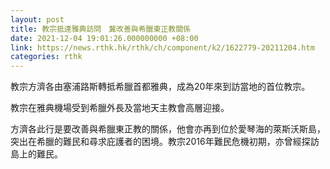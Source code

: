 ```yaml
---
layout: post
title: 教宗抵達雅典訪問　冀改善與希臘東正教關係
date: 2021-12-04 19:01:26.000000000 +08:00
link: https://news.rthk.hk/rthk/ch/component/k2/1622779-20211204.htm
categories: rthk
---
```


教宗方濟各由塞浦路斯轉抵希臘首都雅典，成為20年來到訪當地的首位教宗。

教宗在雅典機場受到希臘外長及當地天主教會高層迎接。

方濟各此行是要改善與希臘東正教的關係，他會亦再到位於愛琴海的萊斯沃斯島，突出在希臘的難民和尋求庇護者的困境。教宗2016年難民危機初期，亦曾經探訪島上的難民。
